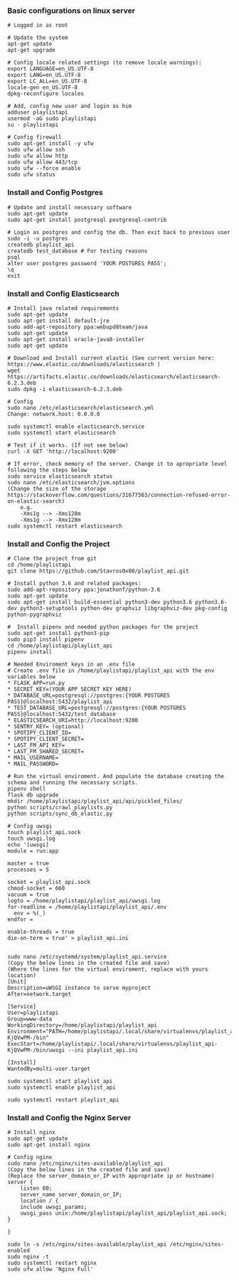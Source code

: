 
### Basic configurations on linux server
    # Logged in as root

    # Update the system
    apt-get update
    apt-get upgrade

    # Config locale related settings (to remove locale warnings):
    export LANGUAGE=en_US.UTF-8
    export LANG=en_US.UTF-8
    export LC_ALL=en_US.UTF-8
    locale-gen en_US.UTF-8
    dpkg-reconfigure locales

    # Add, config new user and login as him
    adduser playlistapi
    usermod -aG sudo playlistapi
    su - playlistapi

    # Config firewall
    sudo apt-get install -y ufw
    sudo ufw allow ssh
    sudo ufw allow http
    sudo ufw allow 443/tcp
    sudo ufw --force enable
    sudo ufw status



### Install and Config Postgres
    # Update and install necessary software
    sudo apt-get update
    sudo apt-get install postgresql postgresql-contrib

    # Login as postgres and config the db. Then exit back to previous user
    sudo -i -u postgres
    createdb playlist_api
    createdb test_database # For testing reasons
    psql
    alter user postgres password 'YOUR POSTGRES PASS';
    \q
    exit

### Install and Config Elasticsearch

    # Install java related requirements
    sudo apt-get update
    sudo apt-get install default-jre
    sudo add-apt-repository ppa:webupd8team/java
    sudo apt-get update
    sudo apt-get install oracle-java8-installer
    sudo apt-get update

    # Download and Install current elastic (See current version here: https://www.elastic.co/downloads/elasticsearch )
    wget https://artifacts.elastic.co/downloads/elasticsearch/elasticsearch-6.2.3.deb
    sudo dpkg -i elasticsearch-6.2.3.deb

    # Config
    sudo nano /etc/elasticsearch/elasticsearch.yml
    Change: network.host: 0.0.0.0

    sudo systemctl enable elasticsearch.service
    sudo systemctl start elasticsearch

    # Test if it works. (If not see below)
    curl -X GET 'http://localhost:9200'

    # If error, check memory of the server. Change it to apropriate level following the steps below
    sudo service elasticsearch status
    sudo nano /etc/elasticsearch/jvm.options
    (Change the size of the storage https://stackoverflow.com/questions/31677563/connection-refused-error-on-elastic-search)
        e.g.
        -Xms1g --> -Xms128m
        -Xms1g --> -Xmx128m
    sudo systemctl restart elasticsearch


### Install and Config the Project
    # Clone the project from git
    cd /home/playlistapi
    git clone https://github.com/Stavros0x00/playlist_api.git

    # Install python 3.6 and related packages:
    sudo add-apt-repository ppa:jonathonf/python-3.6
    sudo apt-get update
    sudo apt-get install build-essential python3-dev python3.6 python3.6-dev python3-setuptools python-dev graphviz libgraphviz-dev pkg-config python-pygraphviz

    #  Install pipenv and needed python packages for the project
    sudo apt-get install python3-pip
    sudo pip3 install pipenv
    cd /home/playlistapi/playlist_api
    pipenv install

    # Needed Enviroment keys in an .env file
    # Create .env file in /home/playlistapi/playlist_api with the env variables below
    * FLASK_APP=run.py
    * SECRET_KEY=(YOUR APP SECRET KEY HERE)
    * DATABASE_URL=postgresql://postgres:{YOUR POSTGRES PASS}@localhost:5432/playlist_api
    * TEST_DATABASE_URL=postgresql://postgres:{YOUR POSTGRES PASS}@localhost:5432/test_database
    * ELASTICSEARCH_URI=http://localhost:9200
    * SENTRY_KEY= (optional)
    * SPOTIPY_CLIENT_ID=
    * SPOTIPY_CLIENT_SECRET=
    * LAST_FM_API_KEY=
    * LAST_FM_SHARED_SECRET=
    * MAIL_USERNAME=
    * MAIL_PASSWORD=

    # Run the virtual enviroment. And populate the database creating the schema and running the necessary scripts.
    pipenv shell
    flask db upgrade
    mkdir /home/playlistapi/playlist_api/api/pickled_files/
    python scripts/crawl_playlists.py
    python scripts/sync_db_elastic.py

    # Config uwsgi
    touch playlist_api.sock
    touch uwsgi.log
    echo '[uwsgi]
    module = run:app

    master = true
    processes = 5

    socket = playlist_api.sock
    chmod-socket = 660
    vacuum = true
    logto = /home/playlistapi/playlist_api/uwsgi.log
    for-readline = /home/playlistapi/playlist_api/.env
      env = %(_)
    endfor =

    enable-threads = true
    die-on-term = true' > playlist_api.ini


    sudo nano /etc/systemd/system/playlist_api.service
    (Copy the below lines in the created file and save)
    (Where the lines for the virtual enviroment, replace with yours location)
    [Unit]
    Description=uWSGI instance to serve myproject
    After=network.target

    [Service]
    User=playlistapi
    Group=www-data
    WorkingDirectory=/home/playlistapi/playlist_api
    Environment="PATH=/home/playlistapi/.local/share/virtualenvs/playlist_api-KjQVwPM-/bin"
    ExecStart=/home/playlistapi/.local/share/virtualenvs/playlist_api-KjQVwPM-/bin/uwsgi --ini playlist_api.ini

    [Install]
    WantedBy=multi-user.target

    sudo systemctl start playlist_api
    sudo systemctl enable playlist_api

    sudo systemctl restart playlist_api

### Install and Config the Nginx Server
    # Install nginx
    sudo apt-get update
    sudo apt-get install nginx

    # Config nginx
    sudo nano /etc/nginx/sites-available/playlist_api
    (Copy the below lines in the created file and save)
    (Replace the server_domain_or_IP with appropriate ip or hostname)
    server {
        listen 80;
        server_name server_domain_or_IP;
        location / {
        include uwsgi_params;
        uwsgi_pass unix:/home/playlistapi/playlist_api/playlist_api.sock;
    }

    }

    sudo ln -s /etc/nginx/sites-available/playlist_api /etc/nginx/sites-enabled
    sudo nginx -t
    sudo systemctl restart nginx
    sudo ufw allow 'Nginx Full'



